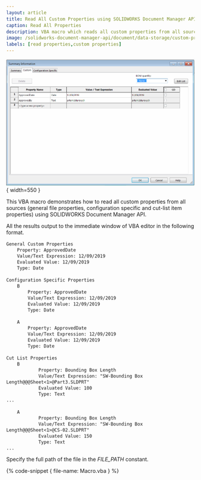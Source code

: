 ```yaml
---
layout: article
title: Read All Custom Properties using SOLIDWORKS Document Manager API
caption: Read All Properties
description: VBA macro which reads all custom properties from all sources (file, configuration, cut-list) using SOLIDWORKS Document Manager API
image: /solidworks-document-manager-api/document/data-storage/custom-properties/read-all-properties/properties-list.png
labels: [read properties,custom properties]
---
```

![SOLIDWORKS custom properties](properties-list.png){ width=550 }

This VBA macro demonstrates how to read all custom properties from all sources (general file properties, configuration specific and cut-list item properties) using SOLIDWORKS Document Manager API.

All the results output to the immediate window of VBA editor in the following format.

~~~
General Custom Properties
    Property: ApprovedDate
    Value/Text Expression: 12/09/2019
    Evaluated Value: 12/09/2019
    Type: Date

Configuration Specific Properties
    B
        Property: ApprovedDate
        Value/Text Expression: 12/09/2019
        Evaluated Value: 12/09/2019
        Type: Date

    A
        Property: ApprovedDate
        Value/Text Expression: 12/09/2019
        Evaluated Value: 12/09/2019
        Type: Date

Cut List Properties
    B
            Property: Bounding Box Length
            Value/Text Expression: "SW-Bounding Box Length@@@Sheet<1>@Part3.SLDPRT"
            Evaluated Value: 100
            Type: Text
...

    A
            Property: Bounding Box Length
            Value/Text Expression: "SW-Bounding Box Length@@@Sheet<1>@CS-02.SLDPRT"
            Evaluated Value: 150
            Type: Text
...
~~~

Specify the full path of the file in the *FILE_PATH* constant.

{% code-snippet { file-name: Macro.vba } %}
